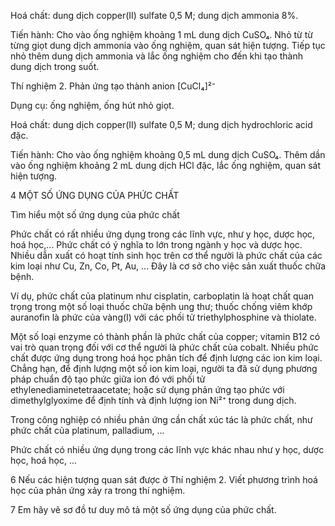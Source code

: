 Hoá chất: dung dịch copper(II) sulfate 0,5 M; dung dịch ammonia 8%.

Tiến hành:
Cho vào ống nghiệm khoảng 1 mL dung dịch CuSO₄. Nhỏ từ từ từng giọt dung dịch ammonia vào ống nghiệm, quan sát hiện tượng. Tiếp tục nhỏ thêm dung dịch ammonia và lắc ống nghiệm cho đến khi tạo thành dung dịch trong suốt.

Thí nghiệm 2. Phản ứng tạo thành anion [CuCl₄]²⁻

Dụng cụ: ống nghiệm, ống hút nhỏ giọt.

Hoá chất: dung dịch copper(II) sulfate 0,5 M; dung dịch hydrochloric acid đặc.

Tiến hành:
Cho vào ống nghiệm khoảng 0,5 mL dung dịch CuSO₄. Thêm dần vào ống nghiệm khoảng 2 mL dung dịch HCl đặc, lắc ống nghiệm, quan sát hiện tượng.

4 MỘT SỐ ỨNG DỤNG CỦA PHỨC CHẤT

Tìm hiểu một số ứng dụng của phức chất

Phức chất có rất nhiều ứng dụng trong các lĩnh vực, như y học, dược học, hoá học,...
Phức chất có ý nghĩa to lớn trong ngành y học và dược học. Nhiều dẫn xuất có hoạt tính sinh học trên cơ thể người là phức chất của các kim loại như Cu, Zn, Co, Pt, Au, ... Đây là cơ sở cho việc sản xuất thuốc chữa bệnh.

Ví dụ, phức chất của platinum như cisplatin, carboplatin là hoạt chất quan trọng trong một số loại thuốc chữa bệnh ung thư; thuốc chống viêm khớp auranofin là phức của vàng(I) với các phối tử triethylphosphine và thiolate.

Một số loại enzyme có thành phần là phức chất của copper; vitamin B12 có vai trò quan trọng đối với cơ thể người là phức chất của cobalt.
Nhiều phức chất được ứng dụng trong hoá học phân tích để định lượng các ion kim loại.
Chẳng hạn, để định lượng một số ion kim loại, người ta đã sử dụng phương pháp chuẩn độ tạo phức giữa ion đó với phối tử ethylenediaminetetraacetate; hoặc sử dụng phản ứng tạo phức với dimethylglyoxime để định tính và định lượng ion Ni²⁺ trong dung dịch.

Trong công nghiệp có nhiều phản ứng cần chất xúc tác là phức chất, như phức chất của platinum, palladium, ...

Phức chất có nhiều ứng dụng trong các lĩnh vực khác nhau như y học, dược học, hoá học, ...

6 Nếu các hiện tượng quan sát được ở Thí nghiệm 2. Viết phương trình hoá học của phản ứng xảy ra trong thí nghiệm.

7 Em hãy vẽ sơ đồ tư duy mô tả một số ứng dụng của phức chất.